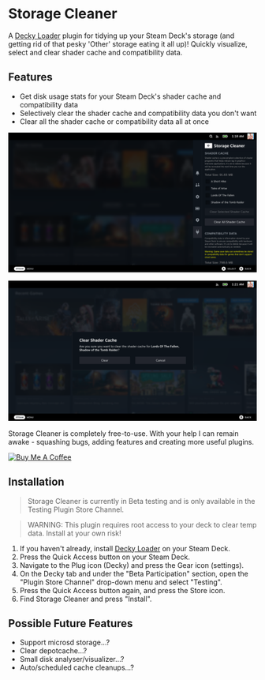 # Storage Cleaner

A [Decky Loader](https://github.com/SteamDeckHomebrew/decky-loader) plugin for tidying up your Steam Deck's storage (and getting rid of that pesky 'Other' storage eating it all up)! Quickly visualize, select and clear shader cache and compatibility data.

## Features

- Get disk usage stats for your Steam Deck's shader cache and compatibility data
- Selectively clear the shader cache and compatibility data you don't want
- Clear all the shader cache or compatibility data all at once

![](assets/Screenshot-1.png)

![](assets/Screenshot-2.png)

Storage Cleaner is completely free-to-use. With your help I can remain awake - squashing bugs, adding features and creating more useful plugins.

<a href="https://www.buymeacoffee.com/mcarlucci" target="_blank"><img src="https://cdn.buymeacoffee.com/buttons/default-orange.png" alt="Buy Me A Coffee" height="41" width="174"></a>

## Installation

> Storage Cleaner is currently in Beta testing and is only available in the Testing Plugin Store Channel.

> WARNING: This plugin requires root access to your deck to clear temp data. Install at your own risk!

1. If you haven't already, install [Decky Loader](https://deckbrew.xyz/) on your Steam Deck.
2. Press the Quick Access button on your Steam Deck.
3. Navigate to the Plug icon (Decky) and press the Gear icon (settings).
4. On the Decky tab and under the "Beta Participation" section, open the "Plugin Store Channel" drop-down menu and select "Testing".
5. Press the Quick Access button again, and press the Store icon. 
6. Find Storage Cleaner and press "Install".

## Possible Future Features

- Support microsd storage...?
- Clear depotcache...?
- Small disk analyser/visualizer...?
- Auto/scheduled cache cleanups...?
